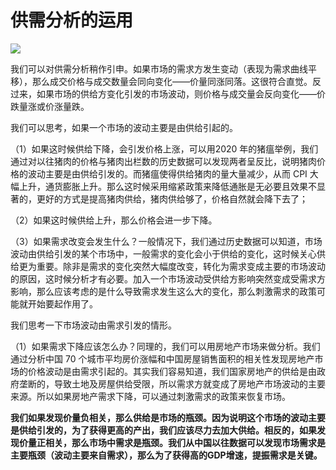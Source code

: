 # 供需分析的运用



![](C:\Users\13631\AppData\Roaming\Typora\typora-user-images\image-20200421225311039.png)

我们可以对供需分析稍作引申。如果市场的需求方发生变动（表现为需求曲线平移），那么成交价格与成交数量会同向变化——价量同涨同落。这很符合直觉。反过来，如果市场的供给方变化引发的市场波动，则价格与成交量会反向变化——价跌量涨或价涨量跌。



我们可以思考，如果一个市场的波动主要是由供给引起的。

（1）如果这时候供给下降，会引发价格上涨，可以用2020 年的猪瘟举例，我们通过对以往猪肉的价格与猪肉出栏数的历史数据可以发现两者呈反比，说明猪肉价格的波动主要是由供给引发的。而猪瘟使得供给猪肉的量大量减少，从而 CPI 大幅上升，通货膨胀上升。那么这时候采用缩紧政策来降低通胀是无必要且效果不显著的，更好的方式是提高猪肉供给，猪肉供给够了，价格自然就会降下去了；

（2）如果这时候供给上升，那么价格会进一步下降。

（3）如果需求改变会发生什么？一般情况下，我们通过历史数据可以知道，市场波动由供给引发的某个市场中，一般需求的变化会小于供给的变化，这时候关心供给更为重要。除非是需求的变化突然大幅度改变，转化为需求变成主要的市场波动的原因，这时候分析才有必要。加入一个市场波动受供给方影响突然变成受需求方影响，那么应该考虑的是什么导致需求发生这么大的变化，那么刺激需求的政策可能就开始要起作用了。



我们思考一下市场波动由需求引发的情形。

（1）如果需求下降应该怎么办？同理的，我们可以用房地产市场来做分析。我们通过分析中国 70 个城市平均房价涨幅和中国房屋销售面积的相关性发现房地产市场的价格波动是由需求引起的。其实我们容易知道，我们国家房地产的供给是由政府垄断的，导致土地及房屋供给受限，所以需求方就变成了房地产市场波动的主要来源。所以如果房地产需求下降，可以通过刺激需求的政策来恢复市场。



**我们如果发现价量负相关，那么供给是市场的瓶颈。因为说明这个市场的波动主要是供给引发的，为了获得更高的产出，我们应该尽力去加大供给。相反的，如果发现价量正相关，那么市场中需求是瓶颈。我们从中国以往数据可以发现市场需求是主要瓶颈（波动主要来自需求），那么为了获得高的GDP增速，提振需求是关键。**



















